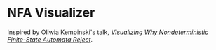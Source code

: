 # NFA Visualizer

Inspired by Oliwia Kempinski's talk, [_Visualizing Why Nondeterministic
Finite-State Automata Reject_](https://youtu.be/V23D1DzqXGw?list=PLyrlk8Xaylp7Ea-Zu98G_VuxGtUnK_jB8&t=3286).
